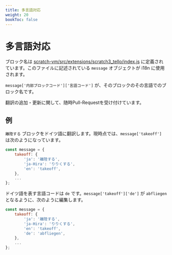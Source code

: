 ```yaml
---
title: 多言語対応
weight: 20
bookToc: false
---
```


# 多言語対応
ブロック名は [scratch-vm/src/extensions/scratch3_tello/index.js](https://github.com/kebhr/scratch3-tello/blob/master/scratch-vm/src/extensions/scratch3_tello/index.js) に定義されています。このファイルに記述されている `message` オブジェクトが i18n に使用されます。

`message['内部ブロックコード']['言語コード']` が、そのブロックのその言語でのブロック名です。

翻訳の追加・更新に関して、随時Pull-Requestを受け付けています。

## 例
`離陸する` ブロックをドイツ語に翻訳します。現時点では、`message['takeoff']` は次のようになっています。

```javascript
const message = {
    takeoff: {
        'ja': '離陸する',
        'ja-Hira': 'りりくする',
        'en': 'takeoff',
    },
    ...
};
```

ドイツ語を表す言語コードは `de` です。`message['takeoff']['de']` が `abfliegen` となるように、次のように編集します。

```javascript
const message = {
    takeoff: {
        'ja': '離陸する',
        'ja-Hira': 'りりくする',
        'en': 'takeoff',
        'de': 'abfliegen',
    },
    ...
};
```
